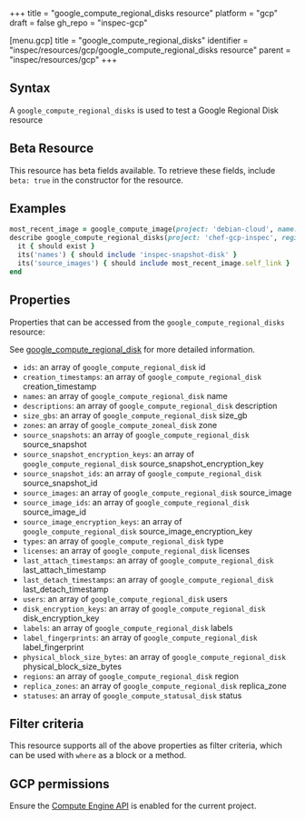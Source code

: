 +++
title = "google_compute_regional_disks resource"
platform = "gcp"
draft = false
gh_repo = "inspec-gcp"

[menu.gcp]
title = "google_compute_regional_disks"
identifier = "inspec/resources/gcp/google_compute_regional_disks resource"
parent = "inspec/resources/gcp"
+++

## Syntax

A `google_compute_regional_disks` is used to test a Google Regional Disk resource


## Beta Resource
This resource has beta fields available. To retrieve these fields, include `beta: true` in the constructor for the resource.

## Examples

```ruby
most_recent_image = google_compute_image(project: 'debian-cloud', name: 'debian-10-buster-v20191014')
describe google_compute_regional_disks(project: 'chef-gcp-inspec', region: 'region') do
  it { should exist }
  its('names') { should include 'inspec-snapshot-disk' }
  its('source_images') { should include most_recent_image.self_link }
end
```

## Properties

Properties that can be accessed from the `google_compute_regional_disks` resource:

See [google_compute_regional_disk](google_compute_regional_disk) for more detailed information.

  * `ids`: an array of `google_compute_regional_disk` id
  * `creation_timestamps`: an array of `google_compute_regional_disk` creation_timestamp
  * `names`: an array of `google_compute_regional_disk` name
  * `descriptions`: an array of `google_compute_regional_disk` description
  * `size_gbs`: an array of `google_compute_regional_disk` size_gb
  * `zones`: an array of `google_compute_zoneal_disk` zone
  * `source_snapshots`: an array of `google_compute_regional_disk` source_snapshot
  * `source_snapshot_encryption_keys`: an array of `google_compute_regional_disk` source_snapshot_encryption_key
  * `source_snapshot_ids`: an array of `google_compute_regional_disk` source_snapshot_id
  * `source_images`: an array of `google_compute_regional_disk` source_image
  * `source_image_ids`: an array of `google_compute_regional_disk` source_image_id
  * `source_image_encryption_keys`: an array of `google_compute_regional_disk` source_image_encryption_key
  * `types`: an array of `google_compute_regional_disk` type
  * `licenses`: an array of `google_compute_regional_disk` licenses
  * `last_attach_timestamps`: an array of `google_compute_regional_disk` last_attach_timestamp
  * `last_detach_timestamps`: an array of `google_compute_regional_disk` last_detach_timestamp
  * `users`: an array of `google_compute_regional_disk` users
  * `disk_encryption_keys`: an array of `google_compute_regional_disk` disk_encryption_key
  * `labels`: an array of `google_compute_regional_disk` labels
  * `label_fingerprints`: an array of `google_compute_regional_disk` label_fingerprint
  * `physical_block_size_bytes`: an array of `google_compute_regional_disk` physical_block_size_bytes
  * `regions`: an array of `google_compute_regional_disk` region
  * `replica_zones`: an array of `google_compute_regional_disk` replica_zone
  * `statuses`: an array of `google_compute_statusal_disk` status

## Filter criteria

This resource supports all of the above properties as filter criteria, which can be used
with `where` as a block or a method.

## GCP permissions

Ensure the [Compute Engine API](https://console.cloud.google.com/apis/library/compute.googleapis.com/) is enabled for the current project.

